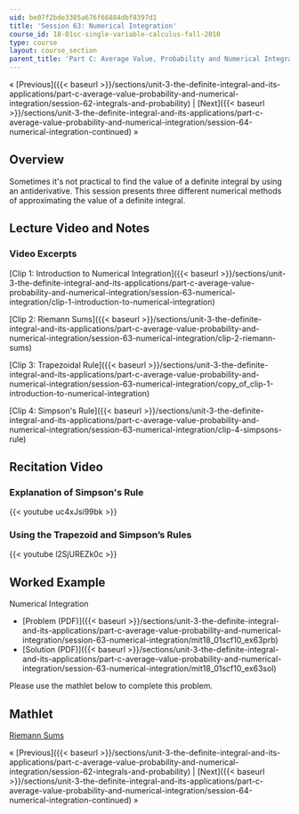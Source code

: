 ```yaml
---
uid: be07f2bde3305a676f66884dbf8397d1
title: 'Session 63: Numerical Integration'
course_id: 18-01sc-single-variable-calculus-fall-2010
type: course
layout: course_section
parent_title: 'Part C: Average Value, Probability and Numerical Integration'
---
```


« [Previous]({{< baseurl >}}/sections/unit-3-the-definite-integral-and-its-applications/part-c-average-value-probability-and-numerical-integration/session-62-integrals-and-probability) | [Next]({{< baseurl >}}/sections/unit-3-the-definite-integral-and-its-applications/part-c-average-value-probability-and-numerical-integration/session-64-numerical-integration-continued) »

Overview
--------

Sometimes it's not practical to find the value of a definite integral by using an antiderivative. This session presents three different numerical methods of approximating the value of a definite integral.

Lecture Video and Notes
-----------------------

### Video Excerpts

[Clip 1: Introduction to Numerical Integration]({{< baseurl >}}/sections/unit-3-the-definite-integral-and-its-applications/part-c-average-value-probability-and-numerical-integration/session-63-numerical-integration/clip-1-introduction-to-numerical-integration)

[Clip 2: Riemann Sums]({{< baseurl >}}/sections/unit-3-the-definite-integral-and-its-applications/part-c-average-value-probability-and-numerical-integration/session-63-numerical-integration/clip-2-riemann-sums)

[Clip 3: Trapezoidal Rule]({{< baseurl >}}/sections/unit-3-the-definite-integral-and-its-applications/part-c-average-value-probability-and-numerical-integration/session-63-numerical-integration/copy_of_clip-1-introduction-to-numerical-integration)

[Clip 4: Simpson's Rule]({{< baseurl >}}/sections/unit-3-the-definite-integral-and-its-applications/part-c-average-value-probability-and-numerical-integration/session-63-numerical-integration/clip-4-simpsons-rule)

Recitation Video
----------------

### Explanation of Simpson's Rule

{{< youtube uc4xJsi99bk >}}

### Using the Trapezoid and Simpson’s Rules

{{< youtube l2SjUREZk0c >}}

Worked Example
--------------

Numerical Integration

*   [Problem (PDF)]({{< baseurl >}}/sections/unit-3-the-definite-integral-and-its-applications/part-c-average-value-probability-and-numerical-integration/session-63-numerical-integration/mit18_01scf10_ex63prb)
*   [Solution (PDF)]({{< baseurl >}}/sections/unit-3-the-definite-integral-and-its-applications/part-c-average-value-probability-and-numerical-integration/session-63-numerical-integration/mit18_01scf10_ex63sol)

Please use the mathlet below to complete this problem.

Mathlet
-------

[Riemann Sums](/ans7870/18/18.01SC/f10/mathlets/riemannSums.html "Open in a new window.")

« [Previous]({{< baseurl >}}/sections/unit-3-the-definite-integral-and-its-applications/part-c-average-value-probability-and-numerical-integration/session-62-integrals-and-probability) | [Next]({{< baseurl >}}/sections/unit-3-the-definite-integral-and-its-applications/part-c-average-value-probability-and-numerical-integration/session-64-numerical-integration-continued) »